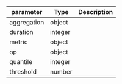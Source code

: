| parameter | Type | Description |
| ----------- | ----------- |----------- |
| aggregation  |  object  |    |
| duration  |  integer  |    |
| metric  |  object  |    |
| op  |  object  |    |
| quantile  |  integer  |    |
| threshold  |  number  |    |